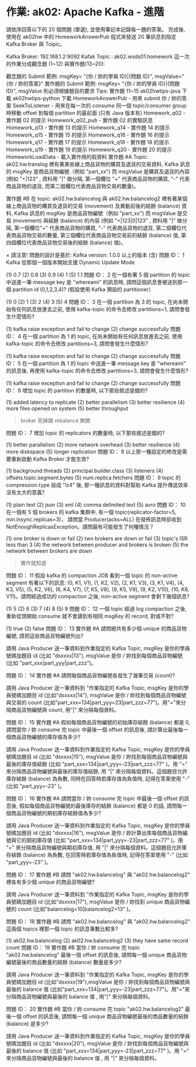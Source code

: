 # 作業: ak02: Apache Kafka - 進階

請依序回答以下的 20 個問題 (單選), 並使用筆記本記錄每一題的答案。 完成後, 使用在 ak02hw 中的 HomeworkAnswerPub 程式來發送 20 筆訊息到指定 Kafka Broker 與 Toipic。

Kafka Broker: 192.168.1.2:9092
Kafak Topic : ak02.wsds01.homework
這一次的作業分成觀念題 (1~12) 與實作題(13~20):

觀念題的 Submit 範例: msgKey= "{你 / 妳的學員 ID}|{問題 ID}", msgValue="{你 / 妳的答案}"
實作題的 Submit 範例: msgKey= "{你 / 妳的學員 ID}|{問題 ID}", msgValue 則必須根據題目的要求
Tips: 實作題 11~15
 ak02hwtips-java 下載       ak02hwtips-python 下載
HomeworkAnswerPub - 用來 submit 你 / 妳的答案
SeekToListener - 用來在每一次的 consume 同一個 topic/consumer group 時移動 offset 到每個 partition 的最前面 (只有 Java 版本有)
Homework_q02 - 實作題 02 的提示
Homework_q02_pub - 實作題 02 的實驗訊息
Homework_q13 - 實作題 13 的提示
Homework_q14 - 實作題 14 的提示
Homework_q15 - 實作題 15 的提示
Homework_q16 - 實作題 16 的提示
Homework_q17 - 實作題 17 的提示
Homework_q18 - 實作題 18 的提示
Homework_q19 - 實作題 19 的提示
Homework_q20 - 實作題 20 的提示
HomeworkLoadData - 載入實作用的假資料
實作題 #A
Topic: ak02.hw.translog 裡有著某些線上商品貨物的購買及退貨的交易資料, Kafka 訊息的 msgKey 是商品貨物編號（例如 "part_xx") 而 msgValue 是購買及退貨的內容 (例如 "+|123" , 資料用 "|" 做分隔, 第一個欄位 "+" 代表商品貨物的購買, "-" 代表商品貨物的退貨, 而第二個欄位代表商品貨物交易的數量)。

實作題 #B
在 topic: ak02.hw.balancelog 與 ak02.hw.balancelog2 裡有著某個線上商品貨物的購買及退貨的交易 (movement) 及異動前後的結餘 (balance) 資料, Kafka 訊息的 msgKey 是商品貨物編號（例如 "part_xx") 而 msgValue 是交易 (movement) 與結餘 (balance) 的內容 (例如 "+|123|0|123" , 資料用 "|" 做分隔, 第一個欄位"+" 代表商品貨物的購買, "-" 代表商品貨物的退貨, 第二個欄位代表商品貨物交易的數量, 第三個欄位代表商品貨物交易前的結餘 (balance) 值, 第四個欄位代表商品貨物交易後的結餘 (balance) 值)。

×
請注意!
問題的設計是基於: Kafka version: 1.0.0 以上的版本 (含)
 問題 ID： 1
Kafka 從那個一個版本開始支援 Dynamic Update Mode

(1) 0.7
(2) 0.8
(3) 0.9
(4) 1
(5) 1.1
 問題 ID： 2
在一個有著 5 個 partition 的 topic 中送進一筆 message key 是 "whereami" 的訊息時, 請問這個訊息會被送到那一個 partition id (0,1,2,3,4)? (假設使用 Kafka 預設的 partitioner）

(1) 0
(2) 1
(3) 2
(4) 3
(5) 4
 問題 ID： 3
在一個 partition 為 3 的 topic, 在尚未開始有任何訊息放進去之前, 使用 kafka-topic 的命令去修改 partitions=1, 請問會發生什麼情形?

(1) kafka raise exception and fail to change
(2) change successfully
 問題 ID： 4
在一個 partition 為 1 的 topic, 在尚未開始有任何訊息放進去之前, 使用 kafka-topic 的命令去修改 partitions=3, 請問會發生什麼情形?

(1) kafka raise exception and fail to change
(2) change successfully
 問題 ID： 5
在一個 partition 為 1 的 topic 中送進一筆 message key 是 "whereami" 的訊息後, 再使用 kafka-topic 的命令去修改 partitions=3, 請問會發生什麼情形?

(1) kafka raise exception and fail to change
(2) change successfully
 問題 ID： 6
增加 topic 的 partition 的數量時, 以下那些敘述是錯的?

(1) added latency to replicate
(2) better parallelism
(3) better resilience
(4) more files opened on system
(5) better throughput

> broker 死掉跟 rebalance 無關

 問題 ID： 7
增加 topic 的 replicators 的數量時, 以下那些敘述是錯的?

(1) better parallelism
(2) more network overhead
(3) better resilience
(4) more diskspace
(5) longer replication
 問題 ID： 8
以上那一種設定的修改是需要重新啟動 Kafka Broker 才能生效?

(1) background.threads
(2) principal.builder.class
(3) listeners
(4) offsets.topic.segment.bytes
(5) num.replica.fetchers
 問題 ID： 9
topic 的 compression.type 設成 "lz4" 後, 那一種訊息的資料對幫助 Kafka 提升傳送效率沒有太大的意義?

(1) plain text
(2) json
(3) xml
(4) comma delimited text
(5) avro
 問題 ID： 10
在一個有 5 個 brokers 的 kafka 集群中, 有一個 topic(replicator-factor=5, min.insync.replicas=3)， 請問當 Producer(acks=ALL) 在發佈訊息時卻收到 NotEnoughReplicasException。請問最有可能發生了何種情況？

(1) one broker is down or fail
(2) two brokers are down or fail
(3) topic's ISR less than 3
(4) the network between producer and brokers is broken
(5) the network between brokers are down

> 實作就知道

 問題 ID： 11
假設 kafka 的 compaction JOB 看到一個 topic 的 non-active segment 有著以下的訊息: (0, K1, V1), (1, K2, V2), (2, K1, V3), (3, K1, V4), (4, K3, V5), (5, K2, V6), (6, K4, V7), (7, K5, V8), (8, K5, V9), (9, K2, V10), (10, K6, V11)。請問經過成功的 compaction 之後, non-active segment 會剩下幾個訊息?

(1) 5
(2) 6
(3) 7
(4) 8
(5) 9
 問題 ID： 12
一個 topic 經過 log compaction 之後, 重新從頭開始 consume 就不會讀到有相同 msgKey 的 record, 對或不對?

(1) true
(2) false
 問題 ID： 13
實作題 #A
請問總共有多少個 unique 的商品貨物編號, 請把這些商品貨物編號列出?

 請用 Java Producer 送一筆資料到作業指定的 Kafka Topic, msgKey 是你的學員號碼加題目 id (比如 "dsxxxx|13"), msgValue 是你 / 妳找到每個商品貨物編號 (比如 "part_xxx|part_yyy|part_zzz")。


 問題 ID： 14
實作題 #A
請問每個商品貨物編號各發生了幾筆交易 (count)?

 請用 Java Producer 送一筆資料到 "作業指定的 Kafka Topic, msgKey 是你的學員號碼加題目 id (比如"dsxxxx|14"), msgValue 是你 / 妳找到每個商品貨物編號與交易的 count (比如"part_xxx=134|part_yyy=23|part_zzz=77")。用"="來分隔商品貨物編號與 count, 用"|" 來分隔每個資料。


 問題 ID： 15
實作題 #A
假如每個商品貨物編號的初始庫存結餘 (balance) 都是 0, 請問當你 / 妳 consume 完 topic 中最後一個 offset 的訊息後, 請計算出最後每一個商品貨物編號的庫存值為多少?

 請用 Java Producer 送一筆資料到作業指定的 Kafka Topic, msgKey 是你的學員號碼加題目 id (比如 "dsxxxx|15"), msgValue 是你 / 妳找到每個商品貨物編號與最後的庫存值結餘 (比如 "part_xxx=134|part_yyy=-23|part_zzz=77" )。用 "=" 來分隔商品貨物編號與最後的庫存值結餘, 用 "|" 來分隔每個資料。這個題目允許庫存結餘 (balance) 為負數, 同時在回答時若庫存值為負值時, 記得在答案使用 "-" (比如 "part_yyy=-23" )。


 問題 ID： 16
實作題 #A
請問當你 / 妳 consume 完 topic 中最後一個 offset 的訊息後, 假如每個商品貨物編號的最後庫存的結餘 (balance) 都是 0 的話, 請問每一個商品貨物編號的期初庫存結餘值為多少?

 請用 Java Producer 送一筆資料到作業指定的 Kafka Topic, msgKey 是你的學員號碼加題目 id (比如 "dsxxxx|16"), msgValue 是你 / 妳計算出來每個商品貨物編號與它的期初庫存值 (比如 "part_xxx=134|part_yyy=-23|part_zzz=77" )。用 "=" 來分隔商品貨物編號與期初庫存值, 用 "|" 來分隔每個資料。這個題目允許庫存結餘 (balance) 為負數, 在回答時若庫存值為負值時, 記得在答案使用 "-" (比如 "part_yyy=-23" )。


 問題 ID： 17
實作題 #B
請問 "ak02.hw.balancelog" 與 "ak02.hw.balancelog2" 裡各有多少個 unique 的商品貨物編號?

 請用 Java Producer 送一筆資料到 "作業指定的 Kafka Topic, msgKey 是你的學員號碼加題目 id (比如"dsxxxx|17"), msgValue 是你 / 妳找到 unique 商品貨物編號的 count (比如"balancelog=10|balancelog2=13" )。


 問題 ID： 18
實作題 #B
請問 "ak02.hw.balancelog" 與 "ak02.hw.balancelog2" 這兩個 topics 裡那一個 topic 的訊息筆數比較多?


(1) ak02.hw.balancelog
(2) ak02.hw.balancelog2
(3) they have same record count
 問題 ID： 19
實作題 #B
當你 / 妳 consume 完 topic "ak02.hw.balancelog" 最後一個 offset 的訊息後, 請問每一個 unique 商品貨物編號最後的商品數量的結餘 (balance) 數量是多少?

 請用 Java Producer 送一筆資料到 "作業指定的 Kafka Topic, msgKey 是你的學員號碼加題目 id (比如"dsxxxx|19"),msgValue 是你 / 妳找到每個商品貨物編號與最後的 balance 值 (比如"part_xxx=134|part_yyy=-23|part_zzz=77")。用"="來分隔商品貨物編號與最後的 balance 值 , 用"|" 來分隔每個資料。


 問題 ID： 20
實作題 #B
當你 / 妳 consume 完 topic "ak02.hw.balancelog2" 最後一個 offset 的訊息後, 請問每一個 unique 商品貨物編號最後的商品數量的結餘 (balance) 是多少?

 請用 Java Producer 送一筆資料到作業指定的 Kafka Topic, msgKey 是你的學員號碼加題目 id (比如 "dsxxxx|20"), msgValue 是你 / 妳找到每個商品貨物編號與最後的 balance 值 (比如 "part_xxx=134|part_yyy=-23|part_zzz=77" )。用 "=" 來分隔商品貨物編號與最後的 balance 值 , 用 "|" 來分隔每個資料。


